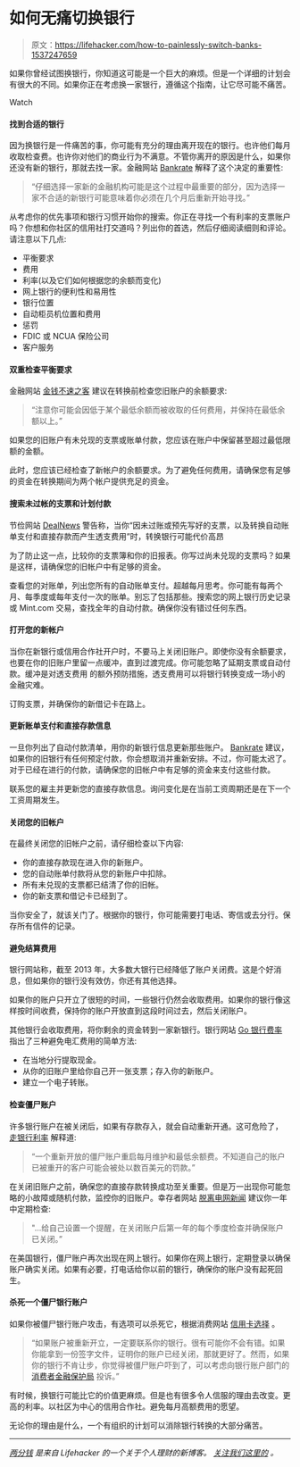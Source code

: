 # 如何无痛切换银行

> 原文：<https://lifehacker.com/how-to-painlessly-switch-banks-1537247659>

如果你曾经试图换银行，你知道这可能是一个巨大的麻烦。但是一个详细的计划会有很大的不同。如果你正在考虑换一家银行，遵循这个指南，让它尽可能不痛苦。

Watch

#### 找到合适的银行

因为换银行是一件痛苦的事，你可能有充分的理由离开现在的银行。也许他们每月收取检查费。也许你对他们的商业行为不满意。不管你离开的原因是什么，如果你还没有新的银行，那就去找一家。金融网站 [Bankrate](http://www.bankrate.com/finance/checking/moving-checking-account-new-bank-1.aspx) 解释了这个决定的重要性:

> “仔细选择一家新的金融机构可能是这个过程中最重要的部分，因为选择一家不合适的新银行可能意味着你必须在几个月后重新开始寻找。”

从考虑你的优先事项和银行习惯开始你的搜索。你正在寻找一个有利率的支票账户吗？你想和你社区的信用社打交道吗？列出你的首选，然后仔细阅读细则和评论。请注意以下几点:

*   平衡要求
*   费用
*   利率(以及它们如何根据您的余额而变化)
*   网上银行的便利性和易用性
*   银行位置
*   自动柜员机位置和费用
*   惩罚
*   FDIC 或 NCUA 保险公司
*   客户服务

#### 双重检查平衡要求

金融网站 [金钱不速之客](http://www.moneycrashers.com/how-to-switch-banks-accounts-change/) 建议在转换前检查您旧账户的余额要求:

> “注意你可能会因低于某个最低余额而被收取的任何费用，并保持在最低余额以上。”

如果您的旧账户有未兑现的支票或账单付款，您应该在账户中保留甚至超过最低限额的金额。

此时，您应该已经检查了新帐户的余额要求。为了避免任何费用，请确保您有足够的资金在转换期间为两个帐户提供充足的资金。

#### 搜索未过帐的支票和计划付款

节俭网站 [DealNews](http://dealnews.com/features/Common-Money-Saving-Mistakes-That-Can-Cost-Big-Bucks/600131.html) 警告称，当你“因未过账或预先写好的支票，以及转换自动账单支付和直接存款而产生透支费用”时，转换银行可能代价高昂

为了防止这一点，比较你的支票簿和你的旧报表。你写过尚未兑现的支票吗？如果是这样，请确保您的旧帐户中有足够的资金。

查看您的对账单，列出您所有的自动账单支付。超越每月思考。你可能有每两个月、每季度或每年支付一次的账单。别忘了包括那些。搜索您的网上银行历史记录或 Mint.com 交易，查找全年的自动付款。确保你没有错过任何东西。

#### 打开您的新帐户

当你在新银行或信用合作社开户时，不要马上关闭旧账户。即使你没有余额要求，也要在你的旧账户里留一点缓冲，直到过渡完成。你可能忽略了延期支票或自动付款。缓冲是对透支费用 的额外预防措施，透支费用可以将银行转换变成一场小的金融灾难。

订购支票，并确保你的新借记卡在路上。

#### 更新账单支付和直接存款信息

一旦你列出了自动付款清单，用你的新银行信息更新那些账户。 [Bankrate](http://www.bankrate.com/finance/checking/moving-checking-account-new-bank-1.aspx) 建议，如果你的旧银行有任何预定付款，你会想取消并重新安排。不过，你可能太迟了。对于已经在进行的付款，请确保您的旧帐户中有足够的资金来支付这些付款。

联系您的雇主并更新您的直接存款信息。询问变化是在当前工资周期还是在下一个工资周期发生。

#### 关闭您的旧帐户

在最终关闭您的旧帐户之前，请仔细检查以下内容:

*   你的直接存款现在进入你的新账户。
*   您的自动账单付款将从您的新账户中扣除。
*   所有未兑现的支票都已结清了你的旧帐。
*   你的新支票和借记卡已经到了。

当你安全了，就该关门了。根据你的银行，你可能需要打电话、寄信或去分行。保存所有信件的记录。

#### 避免结算费用

银行网站称，截至 2013 年，大多数大银行已经降低了账户关闭费。这是个好消息，但如果你的银行没有效仿，你还有其他选择。

如果你的账户只开立了很短的时间，一些银行仍然会收取费用。如果你的银行像这样按时间收费，保持你的账户开放直到这段时间过去，然后关闭账户。

其他银行会收取费用，将你剩余的资金转到一家新银行。银行网站 [Go 银行费率](http://www.gobankingrates.com/banking/how-close-checking-account-free/) 指出了三种避免电汇费用的简单方法:

*   在当地分行提取现金。
*   从你的旧账户里给你自己开一张支票；存入你的新账户。
*   建立一个电子转账。

#### 检查僵尸账户

许多银行账户在被关闭后，如果有存款存入，就会自动重新开通。这可危险了， [走银行利率](http://www.gobankingrates.com/banking/how-close-checking-account-free/) 解释道:

> “一个重新开放的僵尸账户重启每月维护和最低余额费。不知道自己的账户已被重开的客户可能会被处以数百美元的罚款。”

在关闭旧账户之前，确保您的直接存款转换成功至关重要。但是万一出现你可能忽略的小故障或随机付款，监控你的旧账户。幸存者网站 [脱离电网新闻](http://www.offthegridnews.com/) 建议你一年中定期检查:

> "...给自己设置一个提醒，在关闭账户后第一年的每个季度检查并确保账户已关闭。”

在美国银行，僵尸账户再次出现在网上银行。如果你在网上银行，定期登录以确保账户确实关闭。如果有必要，打电话给你以前的银行，确保你的账户没有起死回生。

#### 杀死一个僵尸银行账户

如果你被僵尸银行账户攻击，有选项可以杀死它，根据消费网站 [信用卡选择](http://creditcardselect.com/how-to-prevent-zombie-bank-accounts-from-chewing-away-at-your-finances/) 。

> “如果账户被重新开立，一定要联系你的银行。很有可能你不会有错。如果你能拿到一份签字文件，证明你的账户已经关闭，那就更好了。然而，如果你的银行不肯让步，你觉得被僵尸账户吓到了，可以考虑向银行账户部门的 [消费者金融保护局](http://www.consumerfinance.gov/complaint/) 投诉。”

有时候，换银行可能比它的价值更麻烦。但是也有很多令人信服的理由去改变。更高的利率。以社区为中心的信用合作社。避免每月高额费用的愿望。

无论你的理由是什么，一个有组织的计划可以消除银行转换的大部分痛苦。

* * *

[*两分钱*](http://twocents.lifehacker.com) *是来自 Lifehacker 的一个关于个人理财的新博客。* [*关注我们这里的*](https://twitter.com/TwoCentsLH) *。*